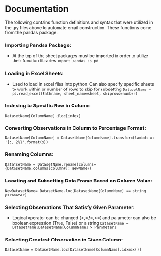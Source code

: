 # Documentation
The following contains function definitions and syntax that were utilized in the .py files above to automate email construction. These functions come from the pandas package.

### Importing Pandas Package:
- At the top of the sheet packages must be imported in order to utilize their function libraries
```Import pandas as pd```

### Loading in Excel Sheets:
- Used to load in excel files into python. Can also specify specific sheets to work within or number of rows to skip for subsetting 
```DatasetName = pd.read_excel(Pathname, sheet_name=sheet, skiprows=number)```

### Indexing to Specific Row in Column
```DatasetName[ColumnName].iloc[index]```

### Converting Observations in Column to Percentage Format:
```DatasetName[ColumnName] = DatasetName[ColumnName].transform(lambda x: '{:,.2%}'.format(x))```

### Renaming Columns:
```DatatsetName = DatasetName.rename(columns={DatasetName.columns[column#]: NewName})```

### Locating and Subsetting Data Frame Based on Column Value:
```NewDatasetName= DatasetName.loc[DatasetName[ColumnName] == string parameter]```

### Selecting Observations That Satisfy Given Parameter:
- Logical operator can be changed (<,=,!=,>=) and parameter can also be boolean expression (True, False) or a string
```DatasetName = DatasetName[DatesetName[ColumnName] > Parameter]```

### Selecting Greatest Observation in Given Column:
```DatasetName = DatasetName.loc[DatasetName[ColumnName].idxmax()]```







